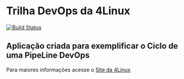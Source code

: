 # Trilha DevOps da 4Linux

<!-- Altere a Flag abaixo com sua URL do Travis -->
[![Build Status](https://travis-ci.com/luismartorano/DevOpsLab-HelloWorld.svg?branch=master)](https://travis-ci.com/luismartorano/DevOpsLab-HelloWorld)

## Aplicação criada para exemplificar o Ciclo de uma PipeLine DevOps


Para maiores informações acesse o [Site da 4Linux](https://www.4linux.com.br/cursos/devops)
